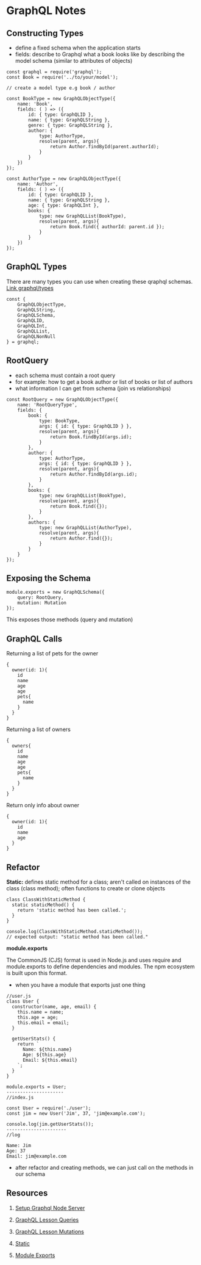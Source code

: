 # GraphQL Notes

## Constructing Types

- define a fixed schema when the application starts
- fields: describe to Graphql what a book looks like by describing the model schema (similar to attributes of objects)

```
const graphql = require('graphql');
const Book = require('../to/your/model');

// create a model type e.g book / author

const BookType = new GraphQLObjectType({
    name: 'Book',
    fields: ( ) => ({
        id: { type: GraphQLID },
        name: { type: GraphQLString },
        genre: { type: GraphQLString },
        author: {
            type: AuthorType,
            resolve(parent, args){
                return Author.findById(parent.authorId);
            }
        }
    })
});

const AuthorType = new GraphQLObjectType({
    name: 'Author',
    fields: ( ) => ({
        id: { type: GraphQLID },
        name: { type: GraphQLString },
        age: { type: GraphQLInt },
        books: {
            type: new GraphQLList(BookType),
            resolve(parent, args){
                return Book.find({ authorId: parent.id });
            }
        }
    })
});
```

## GraphQL Types

There are many types you can use when creating these qraphql schemas. [Link graphql/types](https://graphql.org/graphql-js/type/)

```
const {
    GraphQLObjectType,
    GraphQLString,
    GraphQLSchema,
    GraphQLID,
    GraphQLInt,
    GraphQLList,
    GraphQLNonNull
} = graphql;
```

## RootQuery

- each schema must contain a root query
- for example: how to get a book author or list of books or list of authors
- what information I can get from schema (join vs relationships)

```
const RootQuery = new GraphQLObjectType({
    name: 'RootQueryType',
    fields: {
        book: {
            type: BookType,
            args: { id: { type: GraphQLID } },
            resolve(parent, args){
                return Book.findById(args.id);
            }
        },
        author: {
            type: AuthorType,
            args: { id: { type: GraphQLID } },
            resolve(parent, args){
                return Author.findById(args.id);
            }
        },
        books: {
            type: new GraphQLList(BookType),
            resolve(parent, args){
                return Book.find({});
            }
        },
        authors: {
            type: new GraphQLList(AuthorType),
            resolve(parent, args){
                return Author.find({});
            }
        }
    }
});
```

## Exposing the Schema

```
module.exports = new GraphQLSchema({
    query: RootQuery,
    mutation: Mutation
});
```

This exposes those methods (query and mutation)

## GraphQL Calls

Returning a list of pets for the owner

```
{
  owner(id: 1){
    id
    name
    age
    age
    pets{
      name
    }
  }
}
```

Returning a list of owners

```
{
  owners{
    id
    name
    age
    age
    pets{
      name
    }
  }
}
```

Return only info about owner

```
{
  owner(id: 1){
    id
    name
    age
  }
}
```

## Refactor

**Static:** defines static method for a class; aren't called on instances of the class (class method); often functions to create or clone objects

```
class ClassWithStaticMethod {
  static staticMethod() {
    return 'static method has been called.';
  }
}

console.log(ClassWithStaticMethod.staticMethod());
// expected output: "static method has been called."
```

**module.exports**

The CommonJS (CJS) format is used in Node.js and uses require and module.exports to define dependencies and modules. The npm ecosystem is built upon this format.

- when you have a module that exports just one thing

```
//user.js
class User {
  constructor(name, age, email) {
    this.name = name;
    this.age = age;
    this.email = email;
  }

  getUserStats() {
    return `
      Name: ${this.name}
      Age: ${this.age}
      Email: ${this.email}
    `;
  }
}

module.exports = User;
---------------------
//index.js

const User = require('./user');
const jim = new User('Jim', 37, 'jim@example.com');

console.log(jim.getUserStats());
----------------------
//log

Name: Jim
Age: 37
Email: jim@example.com
```

- after refactor and creating methods, we can just call on the methods in our schema

## Resources

1. [Setup Graphql Node Server](https://gist.github.com/jwill9999/c1fcd9ca2d80e33515f22b509526f696)

2. [GraphQL Lesson Queries](https://github.com/melatran/backend-curriculum-site/blob/gh-pages/module4/lessons/pets_gql_walkthrough_queries.md)

3. [GraphQL Lesson Mutations](https://github.com/melatran/backend-curriculum-site/blob/gh-pages/module4/lessons/pets_gql_walkthrough_mutations.md)

4. [Static](https://developer.mozilla.org/en-US/docs/Web/JavaScript/Reference/Classes/static)

5. [Module Exports](https://www.sitepoint.com/understanding-module-exports-exports-node-js/)